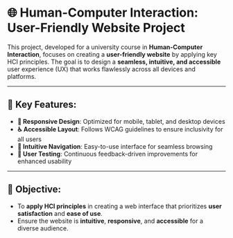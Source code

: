 # 🌐 Human-Computer Interaction: User-Friendly Website Project

This project, developed for a university course in **Human-Computer Interaction**, focuses on creating a **user-friendly website** by applying key HCI principles. The goal is to design a **seamless, intuitive, and accessible** user experience (UX) that works flawlessly across all devices and platforms.

---

## 🔑 Key Features:
- **📱 Responsive Design**: Optimized for mobile, tablet, and desktop devices
- **♿ Accessible Layout**: Follows WCAG guidelines to ensure inclusivity for all users
- **🧭 Intuitive Navigation**: Easy-to-use interface for seamless browsing
- **🔄 User Testing**: Continuous feedback-driven improvements for enhanced usability

---

## 🎯 Objective:
- To **apply HCI principles** in creating a web interface that prioritizes **user satisfaction** and **ease of use**.
- Ensure the website is **intuitive**, **responsive**, and **accessible** for a diverse audience.
